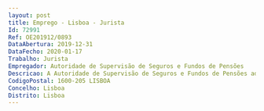```yaml
--- 
layout: post
title: Emprego - Lisboa - Jurista
Id: 72991
Ref: OE201912/0893
DataAbertura: 2019-12-31
DataFecho: 2020-01-17
Trabalho: Jurista
Empregador: Autoridade de Supervisão de Seguros e Fundos de Pensões
Descricao: A Autoridade de Supervisão de Seguros e Fundos de Pensões admite Jurista para o Departamento de Mediação e Novos Canais.A função assenta na análise do mercado dos mediadores de seguros e no desenvolvimento do quadro regulatório aplicável. Participação em atividades de organizações europeias e internacionais. Perfil requerido Licenciatura em Direito. Experiência profissional até 2 anos.Conhecimentos da língua inglesa, falada e escrita.Conhecimentos de ferramentas informáticas, na ótica do utilizador.Requisitos preferenciais Média final igual ou superior a 14 valores.Pós Graduação ou Mestrado em Direito. Proporcionamos Condições remuneratórias compatíveis com a experiência e a responsabilidade da função a desempenhar.Experiência numa instituição de referência, que valoriza e aposta no desenvolvimento e crescimento pessoal e profissional.Candidatura A candidatura deverá ser apresentada até ao próximo dia 17 01 2020 (inclusive), através do sítio da ASF, em www.asf.com.pt, acedendo ao Recrutamento com a Ref.ª  DMC1901.
CodigoPostal: 1600-205 LISBOA
Concelho: Lisboa
Distrito: Lisboa
--- 
```

